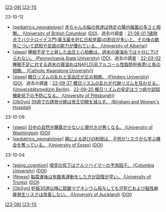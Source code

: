 [\[23-09\]](2309.md) [\[23-11\]](2311.md)

23-10-12
* [\[pediatrics_neonatology\]](pediatrics_neonatology.md) [赤ちゃんの脳の発達は特定の腸内細菌の多さと相関。 (University of British Columbia)](https://www.med.ubc.ca/news/babys-brain-development-may-be-linked-to-their-gut-bacteria/) ([DOI](https://doi.org/10.1371/journal.pone.0288689)、過去の調査：[21-08-01 1歳時点でバクテロイデス門(善玉菌を好む日和見菌)の割合が多いと、その後の数年について認知や言語の能力が優れている。 (University of Alberta)](2108.md))
* [\[sleep\]](sleep.md) [睡眠不足で上昇した血圧と心拍数は、週末の寝溜めでは十分に下げられない。 (Pennsylvania State University)](https://ssri.psu.edu/news/playing-catch-weekends-may-not-improve-cardiovascular-cost-sleep-loss) ([DOI](https://doi.org/10.1097/PSY.0000000000001229)、過去の調査：[22-03-02 睡眠不足に対する週末の寝溜めはNAFLD(非アルコール性脂肪肝疾患)と負の相関。 (Catholic Kwandong University)](2203.md))
* [\[sleep\]](sleep.md) [概日リズムの乱れと高血圧が正の相関。 (Flinders University)](https://news.flinders.edu.au/blog/2023/04/05/bedtime-changes-raise-blood-pressure/) ([DOI](https://doi.org/10.1161/HYPERTENSIONAHA.122.20513)、過去の調査：[22-09-27 概日リズムの乱れが代謝リズムを狂わせる。 (Universitätsmedizin Berlin)](2209.md)、[22-09-20 概日リズムの安定はうつ病や認知機能低下の予防になる。 (University of Pittsburgh)](2209.md))
* [\[ObGyn\]](ObGyn.md) [39週での誘発分娩は帝王切開を減らす。 (Brigham and Women's Hospital)](https://doi.org/10.1001/jamanetworkopen.2023.28274)

23-10-09
* [\[sleep\]](sleep.md) [日中の自然光曝露が少ないと寝付きが悪くなる。 (University of Washington)](https://www.washington.edu/news/2022/12/12/winter-sleep-study/) ([DOI](https://doi.org/10.1111/jpi.12843))
* [\[pediatrics_neonatology\]](pediatrics_neonatology.md) [親による遊びの制限は、子供がリスクから学ぶ機会を奪っている。 (University of Essex)](https://www.essex.ac.uk/news/2023/08/31/children-lacking-spontaneous-play) ([DOI](https://doi.org/10.1111/1467-9566.13701))

23-10-04
* [\[aging_cognition\]](aging_cognition.md) [嗅覚の低下はアルツハイマーの予測因子。 (Columbia University)](https://www.cuimc.columbia.edu/news/reduced-sense-smell-may-predict-alzheimers) ([DOI](https://doi.org/10.1016/j.jagp.2016.08.010))
* [\[fitness\]](fitness.md) [脳震盪後は有酸素運動をした方が回復が早い。 (University of Tronto)](https://www.utoronto.ca/news/starting-aerobic-exercise-soon-after-concussion-improves-recovery-time-u-t-study-finds) ([DOI](https://doi.org/10.1371/journal.pone.0196062))
* [\[ObGyn\]](ObGyn.md) [妊娠30週以降に硫酸マグネシウム投与しても児死亡および脳性麻痺発生リスクは改善しない。 (University of Auckland)](https://www.auckland.ac.nz/en/news/2023/08/18/magnesium-research-set-to-inform-preterm-care.html) ([DOI](https://doi.org/10.1001/jama.2023.12357))

[\[23-09\]](2309.md) [\[23-11\]](2311.md)

